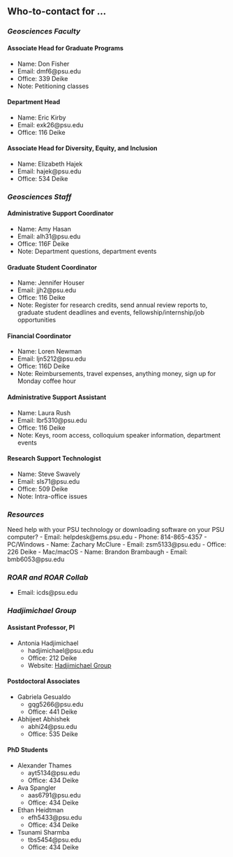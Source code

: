 ## Who-to-contact for …

### *Geosciences Faculty*

#### **Associate Head for Graduate Programs**

-   Name: Don Fisher
-   Email: dmf6\@psu.edu
-   Office: 339 Deike
-   Note: Petitioning classes

#### **Department Head**

-   Name: Eric Kirby
-   Email: exk26\@psu.edu
-   Office: 116 Deike

#### **Associate Head for Diversity, Equity, and Inclusion**

-   Name: Elizabeth Hajek
-   Email: hajek\@psu.edu
-   Office: 534 Deike

### *Geosciences Staff*

#### **Administrative Support Coordinator**

-   Name: Amy Hasan
-   Email: alh31\@psu.edu
-   Office: 116F Deike
-   Note: Department questions, department events

#### **Graduate Student Coordinator**

-   Name: Jennifer Houser
-   Email: jjh2\@psu.edu
-   Office: 116 Deike
-   Note: Register for research credits, send annual review reports to, graduate student deadlines and events, fellowship/internship/job opportunities

#### **Financial Coordinator**

-   Name: Loren Newman
-   Email: ljn5212\@psu.edu
-   Office: 116D Deike
-   Note: Reimbursements, travel expenses, anything money, sign up for Monday coffee hour

#### **Administrative Support Assistant**

-   Name: Laura Rush
-   Email: lbr5310\@psu.edu
-   Office: 116 Deike
-   Note: Keys, room access, colloquium speaker information, department events

#### **Research Support Technologist**

-   Name: Steve Swavely
-   Email: sls71\@psu.edu
-   Office: 509 Deike
-   Note: Intra-office issues

### *Resources*

Need help with your PSU technology or downloading software on your PSU computer? - Email: helpdesk\@ems.psu.edu - Phone: 814-865-4357 - PC/Windows - Name: Zachary McClure - Email: zsm5133\@psu.edu - Office: 226 Deike - Mac/macOS - Name: Brandon Brambaugh - Email: bmb6053\@psu.edu

### *ROAR and ROAR Collab*

-   Email: icds\@psu.edu

### *Hadjimichael Group*

#### **Assistant Professor, PI**

-   Antonia Hadjimichael
    -   hadjimichael\@psu.edu
    -   Office: 212 Deike
    -   Website: [Hadjimichael Group](https://www.hadjimichaelgroup.info/)

#### **Postdoctoral Associates**

-   Gabriela Gesualdo
    -   gqg5266\@psu.edu
    -   Office: 441 Deike
-   Abhijeet Abhishek
    -   abhi24\@psu.edu
    -   Office: 535 Deike

#### **PhD Students**

-   Alexander Thames
    -   ayt5134\@psu.edu
    -   Office: 434 Deike
-   Ava Spangler
    -   aas6791\@psu.edu
    -   Office: 434 Deike
-   Ethan Heidtman
    -   efh5433\@psu.edu
    -   Office: 434 Deike
-   Tsunami Sharmba
    -   tbs5454\@psu.edu
    -   Office: 434 Deike

####